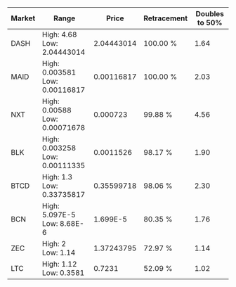 | Market | Range | Price| Retracement | Doubles to 50% |
| --- | --- | --- | --- | --- |
| DASH | High: 4.68<br />Low: 2.04443014 | 2.04443014 | 100.00 % | 1.64 |
| MAID | High: 0.003581<br />Low: 0.00116817 | 0.00116817 | 100.00 % | 2.03 |
| NXT | High: 0.00588<br />Low: 0.00071678 | 0.000723 | 99.88 % | 4.56 |
| BLK | High: 0.003258<br />Low: 0.00111335 | 0.0011526 | 98.17 % | 1.90 |
| BTCD | High: 1.3<br />Low: 0.33735817 | 0.35599718 | 98.06 % | 2.30 |
| BCN | High: 5.097E-5<br />Low: 8.68E-6 | 1.699E-5 | 80.35 % | 1.76 |
| ZEC | High: 2<br />Low: 1.14 | 1.37243795 | 72.97 % | 1.14 |
| LTC | High: 1.12<br />Low: 0.3581 | 0.7231 | 52.09 % | 1.02 |
